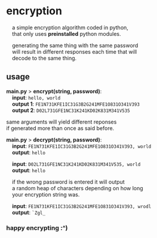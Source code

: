 # encryption
&nbsp;&nbsp;&nbsp;&nbsp;a simple encryption algorithm coded in python,  
&nbsp;&nbsp;&nbsp;&nbsp;that only uses **preinstalled** python modules.  

&nbsp;&nbsp;&nbsp;&nbsp;generating the same thing with the same password  
&nbsp;&nbsp;&nbsp;&nbsp;will result in different responses each time that will  
&nbsp;&nbsp;&nbsp;&nbsp;decode to the same thing.  

## usage

**main.py** > **encrypt(string, password)**:  
&nbsp;&nbsp;&nbsp;&nbsp;**input**: ``hello, world``   
&nbsp;&nbsp;&nbsp;&nbsp;**output 1**: ``FE1N731KFE1IC31G3B2G241MFE1O831O341V393``  
&nbsp;&nbsp;&nbsp;&nbsp;**output 2**: ``D02L731GFE1NC31K241KD02K831M341V535``  

   same arguments will yield different reponses  
   if generated more than once as said before.  
  
**main.py** > **decrypt(string, password)**:  
&nbsp;&nbsp;&nbsp;&nbsp;**input**: ``FE1N731KFE1IC31G3B2G241MFE1O831O341V393, world``  
&nbsp;&nbsp;&nbsp;&nbsp;**output**: ``hello``  
    
&nbsp;&nbsp;&nbsp;&nbsp;**input**: ``D02L731GFE1NC31K241KD02K831M341V535, world``  
&nbsp;&nbsp;&nbsp;&nbsp;**output**: ``hello``  
  
&nbsp;&nbsp;&nbsp;&nbsp;if the wrong password is entered it will output  
&nbsp;&nbsp;&nbsp;&nbsp;a random heap of characters depending on how long  
&nbsp;&nbsp;&nbsp;&nbsp;your encryption string was.  
    
&nbsp;&nbsp;&nbsp;&nbsp;**input**: ``FE1N731KFE1IC31G3B2G241MFE1O831O341V393, wrodl``  
&nbsp;&nbsp;&nbsp;&nbsp;**output**: `` `Zgl_  ``
  
### happy encrypting :^)
